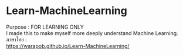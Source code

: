# Learn-MachineLearning
Purpose : FOR LEARNING ONLY <br/>
I made this to make myself more deeply understand Machine Learning. <br/>
ภาษาไทย :<br/>
https://warapob.github.io/Learn-MachineLearning/
